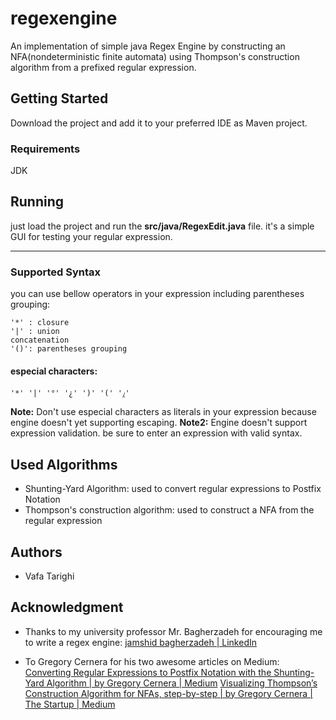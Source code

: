 # regexengine
An implementation of simple java Regex Engine by constructing an NFA(nondeterministic finite automata) using Thompson's construction algorithm from a prefixed regular expression.

## Getting Started
Download the project and add it to your preferred IDE as Maven project.

### Requirements
JDK

## Running
just load the project and run the **src/java/RegexEdit.java** file. it's a simple GUI for testing your regular expression.

---
### Supported Syntax
you can use bellow operators in your expression including parentheses grouping:
```
'*' : closure
'|' : union
concatenation
'()': parentheses grouping
```
#### especial characters:
```
'*' '|' '°' '¿' ')' '(' '⁁'
```

**Note:** Don't use especial characters as literals in your expression because engine doesn't yet supporting escaping.
**Note2:** Engine doesn't support expression validation. be sure to enter an expression with valid syntax.

## Used Algorithms
- Shunting-Yard Algorithm: used to convert regular expressions to Postfix Notation
- Thompson's construction algorithm: used to construct a NFA from the regular expression
## Authors
- Vafa Tarighi
## Acknowledgment
- Thanks to my university professor Mr. Bagherzadeh for encouraging me to write a regex engine: [jamshid bagherzadeh | LinkedIn](https://www.linkedin.com/in/jamshid-bagherzadeh-88644a51/)

- To Gregory Cernera for his two awesome articles on Medium:
[Converting Regular Expressions to Postfix Notation with the Shunting-Yard Algorithm | by Gregory Cernera | Medium](https://gregorycernera.medium.com/converting-regular-expressions-to-postfix-notation-with-the-shunting-yard-algorithm-63d22ea1cf88)
[Visualizing Thompson’s Construction Algorithm for NFAs, step-by-step | by Gregory Cernera | The Startup | Medium](https://medium.com/swlh/visualizing-thompsons-construction-algorithm-for-nfas-step-by-step-f92ef378581b)
